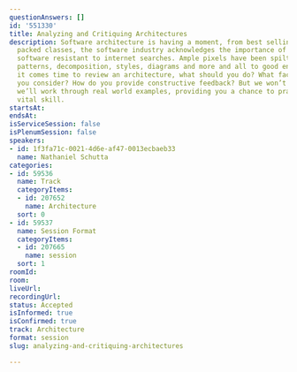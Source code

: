 ```yaml
---
questionAnswers: []
id: '551330'
title: Analyzing and Critiquing Architectures
description: Software architecture is having a moment, from best selling books to
  packed classes, the software industry acknowledges the importance of the parts of
  software resistant to internet searches. Ample pixels have been spilt talking about
  patterns, decomposition, styles, diagrams and more and all to good ends! But when
  it comes time to review an architecture, what should you do? What factors should
  you consider? How do you provide constructive feedback? But we won’t just talk theory,
  we’ll work through real world examples, providing you a chance to practice this
  vital skill.
startsAt: 
endsAt: 
isServiceSession: false
isPlenumSession: false
speakers:
- id: 1f3fa71c-0021-4d6e-af47-0013ecbaeb33
  name: Nathaniel Schutta
categories:
- id: 59536
  name: Track
  categoryItems:
  - id: 207652
    name: Architecture
  sort: 0
- id: 59537
  name: Session Format
  categoryItems:
  - id: 207665
    name: session
  sort: 1
roomId: 
room: 
liveUrl: 
recordingUrl: 
status: Accepted
isInformed: true
isConfirmed: true
track: Architecture
format: session
slug: analyzing-and-critiquing-architectures

---
```

